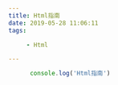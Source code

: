 ```yaml
---
title: Html指南
date: 2019-05-28 11:06:11
tags:

     - Html

---
```


```js
      console.log('Html指南')
```